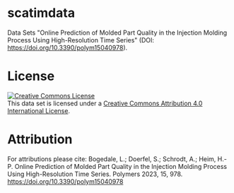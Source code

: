 # scatimdata
Data Sets "Online Prediction of Molded Part Quality in the Injection Molding Process Using High-Resolution Time Series" (DOI: https://doi.org/10.3390/polym15040978).

# License
<a rel="license" href="http://creativecommons.org/licenses/by/4.0/"><img alt="Creative Commons License" style="border-width:0" src="https://i.creativecommons.org/l/by/4.0/88x31.png" /></a><br />This data set is licensed under a <a rel="license" href="http://creativecommons.org/licenses/by/4.0/">Creative Commons Attribution 4.0 International License</a>.

# Attribution
For attributions please cite:
Bogedale, L.; Doerfel, S.; Schrodt, A.; Heim, H.-P. Online Prediction of Molded Part Quality in the Injection Molding Process Using High-Resolution Time Series. Polymers 2023, 15, 978. https://doi.org/10.3390/polym15040978 
